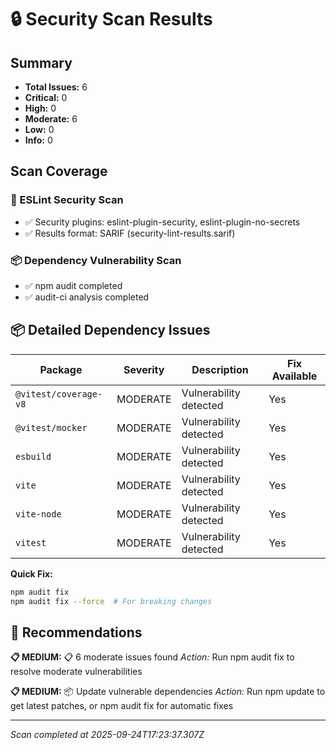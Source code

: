 # 🔒 Security Scan Results

## Summary
- **Total Issues:** 6
- **Critical:** 0
- **High:** 0
- **Moderate:** 6
- **Low:** 0
- **Info:** 0

## Scan Coverage
### 🔧 ESLint Security Scan
- ✅ Security plugins: eslint-plugin-security, eslint-plugin-no-secrets
- ✅ Results format: SARIF (security-lint-results.sarif)

### 📦 Dependency Vulnerability Scan
- ✅ npm audit completed
- ✅ audit-ci analysis completed

## 📦 Detailed Dependency Issues

| Package | Severity | Description | Fix Available |
|---------|----------|-------------|---------------|
| `@vitest/coverage-v8` | MODERATE | Vulnerability detected | Yes |
| `@vitest/mocker` | MODERATE | Vulnerability detected | Yes |
| `esbuild` | MODERATE | Vulnerability detected | Yes |
| `vite` | MODERATE | Vulnerability detected | Yes |
| `vite-node` | MODERATE | Vulnerability detected | Yes |
| `vitest` | MODERATE | Vulnerability detected | Yes |

**Quick Fix:**
```bash
npm audit fix
npm audit fix --force  # For breaking changes
```

## 🎯 Recommendations

**📋 MEDIUM:** 📋 6 moderate issues found
*Action:* Run npm audit fix to resolve moderate vulnerabilities

**📋 MEDIUM:** 📦 Update vulnerable dependencies
*Action:* Run npm update to get latest patches, or npm audit fix for automatic fixes

---
*Scan completed at 2025-09-24T17:23:37.307Z*
